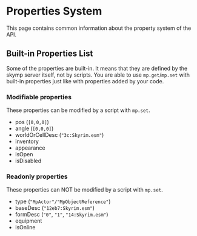 # Properties System

This page contains common information about the property system of the API.

## Built-in Properties List

Some of the properties are built-in. It means that they are defined by the skymp server itself, not by scripts. You are able to use `mp.get`/`mp.set` with built-in properties just like with properties added by your code.

### Modifiable properties

These properties can be modified by a script with `mp.set`.

- pos (`[0,0,0]`)
- angle (`[0,0,0]`)
- worldOrCellDesc (`"3c:Skyrim.esm"`)
- inventory
- appearance
- isOpen
- isDisabled

### Readonly properties

These properties can NOT be modified by a script with `mp.set`.

- type (`"MpActor"/"MpObjectReference"`)
- baseDesc (`"12eb7:Skyrim.esm"`)
- formDesc (`"0"`, `"1"`, `"14:Skyrim.esm"`)
- equipment
- isOnline
